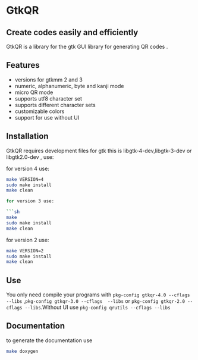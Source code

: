 # GtkQR
## Create codes easily and efficiently

GtkQR is a library for the gtk GUI library for generating QR codes .

## Features
- versions for gtkmm 2 and 3 
- numeric, alphanumeric, byte and kanji mode 
- micro QR mode
- supports utf8 character set 
- supports different character sets  
- customizable colors 
- support for use without UI 

## Installation

GtkQR requires development files for gtk this is libgtk-4-dev,libgtk-3-dev or libgtk2.0-dev , use: 

for version 4 use: 
```sh
make VERSION=4
sudo make install
make clean

for version 3 use:

```sh
make
sudo make install
make clean
```

for version 2 use: 
```sh
make VERSION=2
sudo make install
make clean
```

## Use

You only need compile your programs with `pkg-config gtkqr-4.0 --cflags  --libs` ,`pkg-config gtkqr-3.0 --cflags  --libs` or `pkg-config gtkqr-2.0 --cflags --libs`.Without UI use `pkg-config qrutils --cflags --libs`

## Documentation 
to generate the documentation use 

```sh
make doxygen
```
